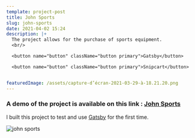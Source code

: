 ```yaml
---
template: project-post
title: John Sports
slug: john-sports
date: 2021-04-02 15:24
description: |+
  The project allows for the purchase of sports equipment.
  <br/>

  <button name="button" className="button primary">Gatsby</button>

  <button name="button" className="button primary">Snipcart</button>


featuredImage: /assets/capture-d’écran-2021-03-29-à-18.21.20.png
---
```


### A demo of the project is available on this link : [John Sports](https://john-sports-gatsby.netlify.app/)

I built this project to test and use [Gatsby](https://www.gatsbyjs.com/) for the first time.

<div class="kg-width-full">

![john sports](/assets/john-sports-1.jpg)

</div>
